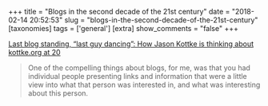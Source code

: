 +++
title = "Blogs in the second decade of the 21st century"
date = "2018-02-14 20:52:53"
slug = "blogs-in-the-second-decade-of-the-21st-century"
[taxonomies]
tags = ['general']
[extra]
show_comments = "false"
+++

[Last blog standing, “last guy dancing”: How Jason Kottke is thinking about kottke.org at 20](http://www.niemanlab.org/2018/02/last-blog-standing-last-guy-dancing-how-jason-kottke-is-thinking-about-kottke-org-at-20/)

> One of the compelling things about blogs, for me, was that you had individual people presenting links and information that were a little view into what that person was interested in, and what was interesting about this person.
